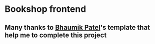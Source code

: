 # Bookshop frontend
## Many thanks to [Bhaumik Patel](https://github.com/bhaumikpatel/E-Commerce-Template.git)'s template that help me to complete this project